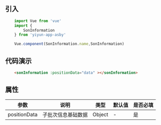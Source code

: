 ## 引入

``` js
    import Vue from 'vue'
    import {
        SonInformation
    } from 'yiyun-app-asby'

    Vue.component(SonInformation.name,SonInformation)
```
## 代码演示


``` html
    <sonInformation :positionData="data" ></sonInformation>
```

## 属性
|参数|说明|类型|默认值|是否必填|
| ----- | ----- | ----- | ----- | ----- |
|positionData|子批次信息基础数据|Object|-|是|




